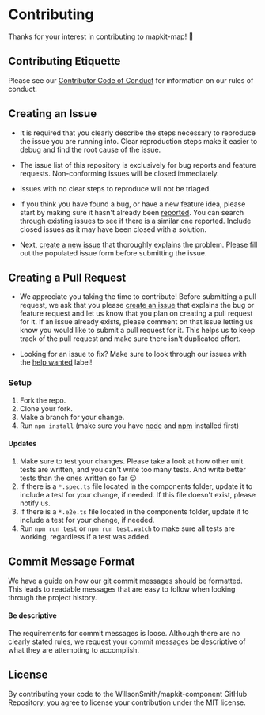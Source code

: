 # Contributing

Thanks for your interest in contributing to mapkit-map! :tada:

## Contributing Etiquette

Please see our [Contributor Code of Conduct](https://github.com/WillsonSmith/mapkit-component/blob/master/code-of-conduct.md) for information on our rules of conduct.

## Creating an Issue

- It is required that you clearly describe the steps necessary to reproduce the issue you are running into. Clear reproduction steps make it easier to debug and find the root cause of the issue.

- The issue list of this repository is exclusively for bug reports and feature requests. Non-conforming issues will be closed immediately.

- Issues with no clear steps to reproduce will not be triaged.

- If you think you have found a bug, or have a new feature idea, please start by making sure it hasn't already been [reported](https://github.com/WillsonSmith/mapkit-component/issues). You can search through existing issues to see if there is a similar one reported. Include closed issues as it may have been closed with a solution.

- Next, [create a new issue](https://github.com/WillsonSmith/mapkit-component/issues/new) that thoroughly explains the problem. Please fill out the populated issue form before submitting the issue.

## Creating a Pull Request

- We appreciate you taking the time to contribute! Before submitting a pull request, we ask that you please [create an issue](#creating-an-issue) that explains the bug or feature request and let us know that you plan on creating a pull request for it. If an issue already exists, please comment on that issue letting us know you would like to submit a pull request for it. This helps us to keep track of the pull request and make sure there isn't duplicated effort.

- Looking for an issue to fix? Make sure to look through our issues with the [help wanted](https://github.com/WillsonSmith/mapkit-component/labels/help%20wanted) label!

### Setup

1. Fork the repo.
2. Clone your fork.
3. Make a branch for your change.
4. Run `npm install` (make sure you have [node](https://nodejs.org/en/) and [npm](http://blog.npmjs.org/post/85484771375/how-to-install-npm) installed first)

#### Updates

1. Make sure to test your changes. Please take a look at how other unit tests are written, and you can't write too many tests. And write better tests than the ones written so far 😉
2. If there is a `*.spec.ts` file located in the components folder, update it to include a test for your change, if needed. If this file doesn't exist, please notify us.
3. If there is a `*.e2e.ts` file located in the components folder, update it to include a test for your change, if needed.
4. Run `npm run test` or `npm run test.watch` to make sure all tests are working, regardless if a test was added.

## Commit Message Format

We have a guide on how our git commit messages should be formatted. This leads to readable messages that are easy to follow when looking through the project history.

#### Be descriptive

The requirements for commit messages is loose. Although there are no clearly stated rules, we request your commit messages be descriptive of what they are attempting to accomplish.

<!-- #### Adding Documentation -->

## License

By contributing your code to the WillsonSmith/mapkit-component GitHub Repository, you agree to license your contribution under the MIT license.
